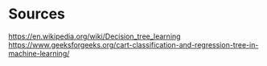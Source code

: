 # Sources
https://en.wikipedia.org/wiki/Decision_tree_learning
https://www.geeksforgeeks.org/cart-classification-and-regression-tree-in-machine-learning/
